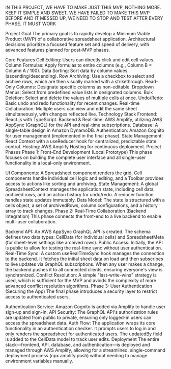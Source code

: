 IN THIS PROJECT, WE HAVE TO MAKE JUST THIS MVP, NOTHING MORE. KEEP IT SIMPLE AND SWEET. WE HAVE FAILED TO MAKE THIS MVP BEFORE AND IT MESSED UP, WE NEED TO STOP AND TEST AFTER EVERY PHASE. IT MUST WORK

Project Goal
The primary goal is to rapidly develop a Minimum Viable Product (MVP) of a collaborative spreadsheet application. Architectural decisions prioritize a focused feature set and speed of delivery, with advanced features planned for post-MVP phases.

Core Features
Cell Editing: Users can directly click and edit cell values.
Column Formulas: Apply formulas to entire columns (e.g., Column B = Column A / 100).
Data Sorting: Sort data by column values (ascending/descending).
Row Archiving: Use a checkbox to select and archive rows, which are then visually marked with a strikethrough.
Read-Only Columns: Designate specific columns as non-editable.
Dropdown Menus: Select from predefined value lists in designated columns.
Bulk Deletion: Select and delete the values of multiple cells at once.
Undo/Redo: Basic undo and redo functionality for recent changes.
Real-time Collaboration: Multiple users can view and edit the same sheet simultaneously, with changes reflected live.
Technology Stack
Frontend: React.js with TypeScript.
Backend & Real-time: AWS Amplify, utilizing AWS AppSync (GraphQL) for the API and real-time subscriptions.
Database: A single-table design in Amazon DynamoDB.
Authentication: Amazon Cognito for user management (implemented in the final phase).
State Management: React Context with a useReducer hook for centralized, predictable state control.
Hosting: AWS Amplify Hosting for continuous deployment.
Project Phases
Phase 1: Front-End Development (Local Prototype)
This phase focuses on building the complete user interface and all single-user functionality in a local-only environment.

UI Components: A Spreadsheet component renders the grid, Cell components handle individual cell logic and editing, and a Toolbar provides access to actions like sorting and archiving.
State Management: A global SpreadsheetContext manages the application state, including cell data, archived rows, and an action history for undo/redo. A reducer function handles state updates immutably.
Data Model: The state is structured with a cells object, a set of archivedRows, column configurations, and a history array to track changes.
Phase 2: Real-Time Collaboration (Backend Integration)
This phase connects the front-end to a live backend to enable multi-user collaboration.

Backend API: An AWS AppSync GraphQL API is created. The schema defines two data types: CellData (for individual cells) and SpreadsheetMeta (for sheet-level settings like archived rows).
Public Access: Initially, the API is public to allow for testing the real-time sync without user authentication.
Real-Time Sync: A custom useRealTimeSync hook manages the connection to the backend. It fetches the initial sheet data on load and then subscribes to live updates via GraphQL subscriptions. When any user makes a change, the backend pushes it to all connected clients, ensuring everyone's view is synchronized.
Conflict Resolution: A simple "last-write-wins" strategy is used, which is sufficient for the MVP and avoids the complexity of more advanced conflict resolution algorithms.
Phase 3: User Authentication (Securing the App)
The final phase introduces a security layer to restrict access to authenticated users.

Authentication Service: Amazon Cognito is added via Amplify to handle user sign-up and sign-in.
API Security: The GraphQL API's authorization rules are updated from public to private, ensuring only logged-in users can access the spreadsheet data.
Auth Flow: The application wraps its core functionality in an authentication checker. It prompts users to log in and only renders the spreadsheet for authenticated users. The updatedBy field is added to the CellData model to track user edits.
Deployment
The entire stack—frontend, API, database, and authentication—is deployed and managed through AWS Amplify, allowing for a streamlined, single-command deployment process (npx amplify push) without needing to manage environment variables manually.
